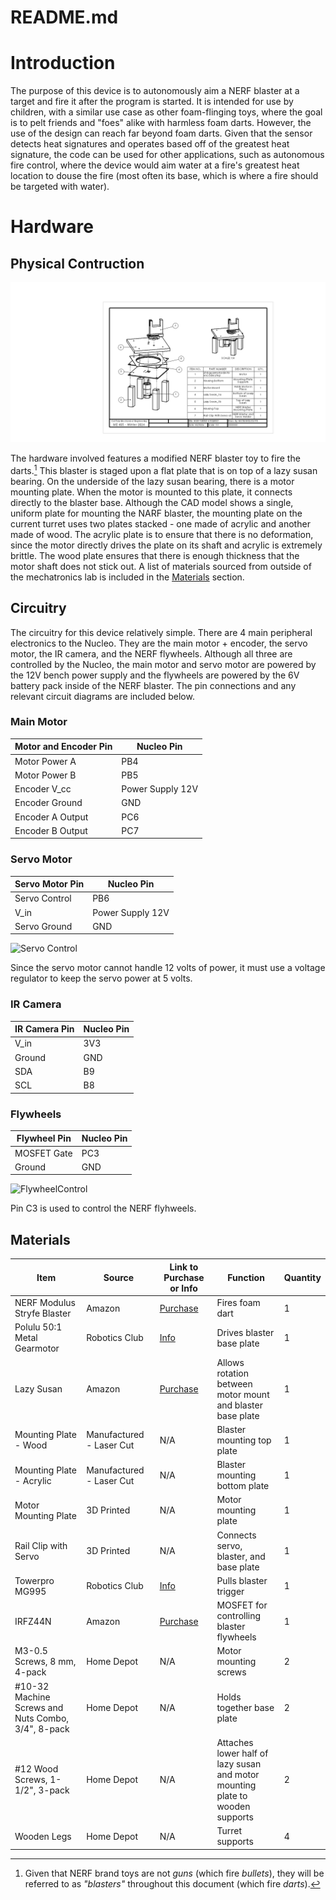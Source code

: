 README.md
=========

# Introduction

The purpose of this device is to autonomously aim a NERF blaster at a target and fire it after the program is started. It is intended for use by children, with a similar use case as other foam-flinging toys, where the goal is to pelt friends and "foes" alike with harmless foam darts. However, the use of the design can reach far beyond foam darts. Given that the sensor detects heat signatures and operates based off of the greatest heat signature, the code can be used for other applications, such as autonomous fire control, where the device would aim water at a fire's greatest heat location to douse the fire (most often its base, which is where a fire should be targeted with water).

# Hardware

## Physical Contruction

![Nerf Turret SolidWorks](NerfTurret.PNG)

The hardware involved features a modified NERF blaster toy to fire the darts.[^1] This blaster is staged upon a flat plate that is on top of a lazy susan bearing. On the underside of the lazy susan bearing, there is a motor mounting plate. When the motor is mounted to this plate, it connects directly to the blaster base. Although the CAD model shows a single, uniform plate for mounting the NARF blaster, the mounting plate on the current turret uses two plates stacked - one made of acrylic and another made of wood. The acrylic plate is to ensure that there is no deformation, since the motor directly drives the plate on its shaft and acrylic is extremely brittle. The wood plate ensures that there is enough thickness that the motor shaft does not stick out. A list of materials sourced from outside of the mechatronics lab is included in the [Materials](#materials) section.

[^1]: Given that NERF brand toys are not *guns* (which fire *bullets*), they will be referred to as *"blasters"* throughout this document (which fire *darts*).

## Circuitry

The circuitry for this device relatively simple. There are 4 main peripheral electronics to the Nucleo. They are the main motor + encoder, the servo motor, the IR camera, and the NERF flywheels. Although all three are controlled by the Nucleo, the main motor and servo motor are powered by the 12V bench power supply and the flywheels are powered by the 6V battery pack inside of the NERF blaster. The pin connections and any relevant circuit diagrams are included below.

### Main Motor

| **Motor and Encoder Pin** | **Nucleo Pin** |
|---|---|
| Motor Power A | PB4 |
| Motor Power B | PB5 |
| Encoder V_cc | Power Supply 12V |
| Encoder Ground | GND |
| Encoder A Output | PC6 |
| Encoder B Output | PC7 |

### Servo Motor

| **Servo Motor Pin** | **Nucleo Pin** |
|---|---|
| Servo Control | PB6 |
| V_in | Power Supply 12V |
| Servo Ground | GND |

![Servo Control](<Servo Control.jpg>)

Since the servo motor cannot handle 12 volts of power, it must use a voltage regulator to keep the servo power at 5 volts.

### IR Camera

| **IR Camera Pin** | **Nucleo Pin** |
|---|---|
| V_in | 3V3 |
| Ground | GND |
| SDA | B9 |
| SCL | B8 |

### Flywheels

| **Flywheel Pin** | **Nucleo Pin** |
|---|---|
| MOSFET Gate | PC3 |
| Ground | GND |

![FlywheelControl](<Flywheel Control.png>)

Pin C3 is used to control the NERF flyhweels.

## Materials

| **Item** | **Source** | **Link to Purchase or Info** | **Function** | **Quantity** |
|---|---|---|---|---|
| NERF Modulus Stryfe Blaster | Amazon | [Purchase](https://www.amazon.com/NERF-Motorized-Extension-Official-Exclusive/dp/B06XWF6NYW) | Fires foam dart | 1 |
| Polulu 50:1 Metal Gearmotor  | Robotics Club | [Info](https://www.pololu.com/product/4753/specs) | Drives blaster base plate | 1 |
| Lazy Susan  | Amazon | [Purchase](https://www.amazon.com/Turntable-bearing-rotating-cabinet-profile/dp/B08N52SVXF/ref=sr_1_5?crid=QEYA1NV8CA09&dib=eyJ2IjoiMSJ9.CMWjk2w-krsiL7peqCRVGm3W2gQaMjQGNbthVwyHQjTypNlGZs2VOZTHS3H_GIFq6Xziwl5j5dOtYv1_zar56G5uAWkpMtW1MNDaYM-67PEwL6wPoq9B0EWuAzYmD0b71HVDyV94N078vdZwfOOz1iGUHZBz31XryJTImlymTNS0DIW9eimfh2QxxdsWvfzapHUppExcQjaQf11oqseodX1cS_x_K5a1A84BwVE8K-Xo-ouSw5b62tj3LhWTRxUQgLhotKcvI61DQ2U9M_M4VuD9idzFSWsJsD2yY3MAz6A.tn3RYjO4Nj1wbqpFDI-VxyI9_y5sIj3FluF1KYcRKC4&dib_tag=se&keywords=lazy%2Bsusan%2Bbearing&qid=1710824558&sprefix=lazy%2Bsusan%2Bbearin%2Caps%2C155&sr=8-5&th=1) | Allows rotation between <br>motor mount and blaster base plate | 1 |
| Mounting Plate - Wood | Manufactured - Laser Cut | N/A | Blaster mounting top plate | 1 |
| Mounting Plate - Acrylic | Manufactured - Laser Cut | N/A | Blaster mounting bottom plate | 1 |
| Motor Mounting Plate | 3D Printed | N/A | Motor mounting plate | 1 |
| Rail Clip with Servo  | 3D Printed | N/A | Connects servo, blaster, and <br>base plate | 1 |
| Towerpro MG995 | Robotics Club | [Info](https://servodatabase.com/servo/towerpro/mg995) | Pulls blaster trigger | 1 |
| IRFZ44N | Amazon | [Purchase](https://www.amazon.com/dp/B07MW1N4Q5?psc=1&ref=ppx_yo2ov_dt_b_product_details) | MOSFET for controlling blaster<br>flywheels | 1 |
| M3-0.5 Screws, 8 mm, 4-pack | Home Depot | N/A | Motor mounting screws | 2 |
| #10-32 Machine Screws and Nuts Combo,<br>3/4", 8-pack | Home Depot | N/A | Holds together base plate | 2 |
| #12 Wood Screws, 1-1/2", 3-pack | Home Depot | N/A | Attaches lower half of lazy susan<br>and motor mounting plate to wooden<br>supports | 2 |
| Wooden Legs | Home Depot | N/A | Turret supports | 4 |


